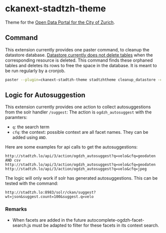 ckanext-stadtzh-theme
=====================

Theme for the [Open Data Portal for the City of Zurich](https://data.stadt-zuerich.ch/).

## Command

This extension currently provides one paster command, to cleanup the datastore database.
[Datastore currently does not delete tables](https://github.com/ckan/ckan/issues/3422) when the corresponding resource is deleted.
This command finds these orphaned tables and deletes its rows to free the space in the database.
It is meant to be run regularly by a cronjob.

```bash
paster --plugin=ckanext-stadtzh-theme stadtzhtheme cleanup_datastore -c /etc/ckan/default/development.ini
```

## Logic for Autosuggestion

This extension currently provides one action to collect autosuggestions
from the solr handler `/suggest`: 
The action is `ogdzh_autosuggest` with the paramters:

 - `q`: the search term 
 - `cfq`: the context: possible context are all facet names. They can be added using `AND`.   

Here are some examples for api calls to get the autosuggestions:
```
http://stadtzh.lo/api/3/action/ogdzh_autosuggest?q=velo&cfq=geodaten AND csv
http://stadtzh.lo/api/3/action/ogdzh_autosuggest?q=velo&cfq=geodaten
http://stadtzh.lo/api/3/action/ogdzh_autosuggest?q=velo&cfq=jpeg
```

The logic will only work if solr has generated autosuggestions. 
This can be tested with the command:
```
http://stadtzh.lo:8983/solr/ckan/suggest?wt=json&suggest.count=100&suggest.q=velo
```

### Remarks

- When facets are added in the future autocomplete-ogdzh-facet-search.js must be adapted 
  to filter for these facets in its context search.
